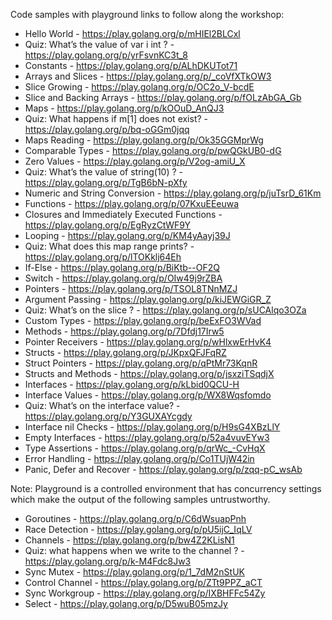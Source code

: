 Code samples with playground links to follow along the workshop:

* Hello World - https://play.golang.org/p/mHIEl2BLCxl
* Quiz: What’s the value of var i int ? - https://play.golang.org/p/yrFsvnKC3t_8
* Constants - https://play.golang.org/p/ALhDKUTot71
* Arrays and Slices - https://play.golang.org/p/_coVfXTkOW3
* Slice Growing - https://play.golang.org/p/OC2o_V-bcdE
* Slice and Backing Arrays - https://play.golang.org/p/fOLzAbGA_Gb
* Maps - https://play.golang.org/p/kOOuD_AnQJ3
* Quiz: What happens if m[1] does not exist? - https://play.golang.org/p/bq-oGGm0jqq
* Maps Reading - https://play.golang.org/p/Ok35GGMprWg
* Comparable Types - https://play.golang.org/p/pwQGkUB0-dG
* Zero Values - https://play.golang.org/p/V2og-amiU_X
* Quiz: What’s the value of string(10) ? - https://play.golang.org/p/TgB6bN-pXfy
* Numeric and String Conversion - https://play.golang.org/p/juTsrD_61Km
* Functions - https://play.golang.org/p/07KxuEEeuwa
* Closures and Immediately Executed Functions - https://play.golang.org/p/EgRyzCtWF9Y
* Looping - https://play.golang.org/p/KM4yAayj39J
* Quiz: What does this map range prints? - https://play.golang.org/p/lTOKklj64Eh
* If-Else - https://play.golang.org/p/BiKtb--OF2Q
* Switch - https://play.golang.org/p/OIw49j9rZBA
* Pointers - https://play.golang.org/p/TSOL8TNnMZJ
* Argument Passing - https://play.golang.org/p/kiJEWGiGR_Z
* Quiz: What’s on the slice ? - https://play.golang.org/p/sUCAlqo3OZa
* Custom Types - https://play.golang.org/p/beExFO3WVad
* Methods - https://play.golang.org/p/7Dfdj17Irw5
* Pointer Receivers - https://play.golang.org/p/wHlxwErHvK4
* Structs - https://play.golang.org/p/JKpxQFJFqRZ
* Struct Pointers - https://play.golang.org/p/qPtMr73KqnR
* Structs and Methods - https://play.golang.org/p/jsxziTSqdjX
* Interfaces - https://play.golang.org/p/kLbid0QCU-H
* Interface Values - https://play.golang.org/p/WX8Wqsfomdo
* Quiz: What’s on the interface value? - https://play.golang.org/p/Y3GUXAYcgdy
* Interface nil Checks - https://play.golang.org/p/H9sG4XBzLlY
* Empty Interfaces - https://play.golang.org/p/52a4vuvEYw3
* Type Assertions - https://play.golang.org/p/qrWc_-CvHqX
* Error Handling - https://play.golang.org/p/Co1TUjW42in
* Panic, Defer and Recover - https://play.golang.org/p/zqq-pC_wsAb

Note: Playground is a controlled environment that has concurrency settings which make the output of the following samples untrustworthy.

* Goroutines - https://play.golang.org/p/C6dWsuapPnh
* Race Detection - https://play.golang.org/p/pU5ijC_IqLV
* Channels - https://play.golang.org/p/bw4Z2KLisN1
* Quiz: what happens when we write to the channel ? - https://play.golang.org/p/k-M4Fdc8Jw3
* Sync Mutex - https://play.golang.org/p/1_7dM2nStUK
* Control Channel - https://play.golang.org/p/ZTt9PPZ_aCT
* Sync Workgroup - https://play.golang.org/p/IXBHFFc54Zy
* Select - https://play.golang.org/p/D5wuB05mzJy

